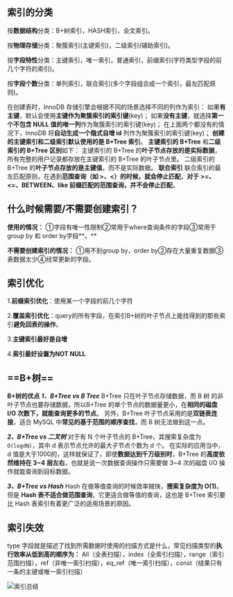 ## 索引的分类

按**数据结构**分类：B+树索引，HASH索引，全文索引。

按**物理存储**分类：聚簇索引(主键索引)，二级索引(辅助索引)。

按**字段特性**分类：主键索引，唯一索引，普通索引，前缀索引(字符类型字段的前几个字符的索引)。

按**字段个数**分类：单列索引，联合索引(多个字段组合成一个索引，最左匹配原则)。

在创建表时，InnoDB 存储引擎会根据不同的场景选择不同的列作为索引：
	如果**有主键**，默认会使用**主键作为聚簇索引的索引键**(key)；
	如果**没有主键**，就选择**第一个不包含 NULL 值的唯一列**作为聚簇索引的索引键(key)；
	在上面两个都没有的情况下，InnoDB 将**自动生成一个隐式自增 id** 列作为聚簇索引的索引键(key)；
	**创建的主键索引和二级索引默认使用的是 B+Tree 索引**。
**主键索引的 B+Tree** 和**二级索引的 B+Tree** **区别**如下：
	主键索引的 B+Tree 的**叶子节点存放的是实际数据**，所有完整的用户记录都存放在主键索引的 B+Tree 的叶子节点里。
	二级索引的 B+Tree 的**叶子节点存放的是主键值**，而不是实际数据。
**联合索引**
	联合索引的最左匹配原则，在遇到**范围查询（如 >、<）**的时候，就会**停止匹配**，**对于 >=、<=、BETWEEN、like 前缀匹配的范围查询，并不会停止匹配**。

## 什么时候需要/不需要创建索引？

**使用的情况：**
	①字段有唯一性限制②常用于where查询条件的字段③常用于group by 和 order by字段**。**

**不需要创建索引的情况：**
	①用不到group by，order by②存在大量重复数据③表数据太少④经常更新的字段。

## 索引优化

1.**前缀索引优化**：使用某一个字段的前几个字符

2.**覆盖索引优化**：query的所有字段，在索引B+树的叶子节点上能找得到的那些索引**避免回表的操作**。

3.**主键索引最好是自增**

4.**索引最好设置为NOT NULL**

## ==B+树==

**B+树的优点**
***1、B+Tree vs B Tree***
	B+Tree 只在叶子节点存储数据，而 B 树 的非叶子节点也要存储数据，所以B+Tree 的单个节点的数据量更小，在**相同的磁盘 I/O 次数下，就能查询更多的节点**。
	另外，B+Tree 叶子节点采用的是**双链表连接**，适合 MySQL 中**常见的基于范围的顺序查找**，而 B 树无法做到这一点。

***2、B+Tree vs 二叉树***
	对于有 N 个叶子节点的 B+Tree，其搜索复杂度为`O(logdN)`，其中 d 表示节点允许的最大子节点个数为 d 个。
	在实际的应用当中， d 值是大于1000的，这样就保证了，即使**数据达到千万级别时**，B+Tree 的**高度依然维持在 3~4 层左右**，也就是说一次数据查询操作只需要做 3~4 次的磁盘 I/O 操作就能查询到目标数据。

***3、B+Tree vs Hash***
	Hash 在做等值查询的时候效率贼快，**搜索复杂度为 O(1)**。
	但是 **Hash 表不适合做范围查询**，它更适合做等值的查询，这也是 B+Tree 索引要比 Hash 表索引有着更广泛的适用场景的原因。

## 索引失效

type 字段就是描述了找到所需数据时使用的扫描方式是什么，常见扫描类型的**执行效率从低到高的顺序为：**
	All（全表扫描），index（全索引扫描），range（索引范围扫描），ref（非唯一索引扫描），eq_ref（唯一索引扫描），const（结果只有一条的主键或唯一索引扫描）

![索引总结](E:\MarkDown_study\数据库\img\索引总结.png)
